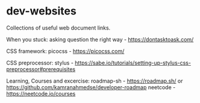 # dev-websites
Collections of useful web document links.

When you stuck:
asking question the right way - https://dontasktoask.com/

CSS framework:
picocss - https://picocss.com/

CSS preprocessor:
stylus - https://sabe.io/tutorials/setting-up-stylus-css-preprocessor#prerequisites

Learning, Courses and excercise:
roadmap-sh - https://roadmap.sh/ or https://github.com/kamranahmedse/developer-roadmap
neetcode - https://neetcode.io/courses
